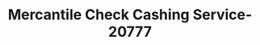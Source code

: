 ---
f_zip-code: 41822
f_state-code: KY
title: Mercantile Check Cashing Service-20777
f_phone: 606-785-0613
f_city-only: Hindman
f_address: 15 Main Street East Hindman
f_location-unique-id: '20777'
slug: mercantile-check-cashing-service-20777
updated-on: '2024-05-30T13:46:58.046Z'
created-on: '2024-05-30T13:36:59.803Z'
published-on: '2024-05-30T13:54:32.469Z'
f_city-state: cms/city/hindman-ky.md
f_company: cms/company/mercantile-check-cashing-service.md
f_state: cms/state/kentucky.md
layout: '[payday-loan].html'
tags: payday-loan
---